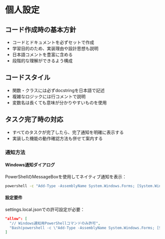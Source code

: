 # 個人設定

## コード作成時の基本方針
- コードとドキュメントを必ずセットで作成
- 学習目的のため、実装理由や設計思想も説明
- 日本語コメントを豊富に含める
- 段階的な理解ができるよう構成

## コードスタイル
- 関数・クラスには必ずdocstringを日本語で記述
- 複雑なロジックには行コメントで説明
- 変数名は長くても意味が分かりやすいものを使用

## タスク完了時の対応
- すべてのタスクが完了したら、完了通知を明確に表示する
- 実装した機能の動作確認方法も併せて案内する

### 通知方法
#### Windows通知ダイアログ
PowerShellのMessageBoxを使用してネイティブ通知を表示：
```bash
powershell -c "Add-Type -AssemblyName System.Windows.Forms; [System.Windows.Forms.MessageBox]::Show('タスクが完了しました！\n\n実施内容：[具体的な作業内容]\n動作確認方法：[確認手順]', 'Claude Code - タスク完了通知', 'OK', 'Information')"
```

#### 設定要件
settings.local.jsonでの許可設定が必要：
```json
"allow": [
  "// Windows通知用PowerShellコマンドのみ許可",
  "Bash(powershell -c \"Add-Type -AssemblyName System.Windows.Forms; [System.Windows.Forms.MessageBox]::Show*)"
]
```